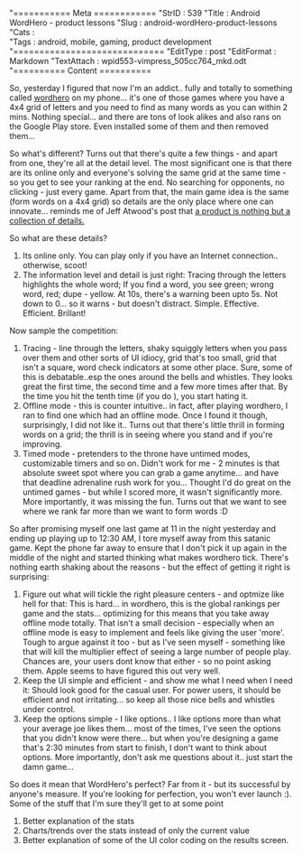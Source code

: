 "=========== Meta ============
"StrID : 539
"Title : Android WordHero - product lessons
"Slug  : android-wordHero-product-lessons
"Cats  :  
"Tags  : android, mobile, gaming, product development
"=============================
"EditType   : post
"EditFormat : Markdown
"TextAttach : wpid553-vimpress_505cc764_mkd.odt
"========== Content ==========

So, yesterday I figured that now I'm an addict.. fully and totally to something called [wordhero](https://play.google.com/store/apps/details?id=com.rhs.wordhero) on my phone... it's one of those games where you have a 4x4 grid of letters and you need to find as many words as you can within 2 mins. Nothing special... and there are tons of look alikes and also rans on the Google Play store. Even installed some of them and then removed them... 

So what's different? Turns out that there's quite a few things - and  apart from one, they're all at the detail level.  The most significant one is that there are its online only and everyone's solving the same grid at the same time - so you get to see your ranking at the end. No searching for opponents, no clicking - just every game. 
Apart from that, the main game idea is the same (form words on a 4x4 grid) so  details are the only place where one can innovate... reminds me of Jeff Atwood's post that [a product is nothing but a collection of details.](http://www.codinghorror.com/blog/2012/05/this-is-all-your-app-is-a-collection-of-tiny-details.html) 

So what are these details?

 1. Its online only. You can play only if you have an Internet connection.. otherwise, scoot!
 1. The information level and detail is just right: Tracing through the letters highlights the whole word; If you find a word, you see green; wrong word, red; dupe - yellow. At 10s, there's a warning been upto 5s. Not down to 0... so it warns - but doesn't distract. Simple. Effective. Efficient. Brillant!

 Now sample the competition:

 1. Tracing - line through the letters, shaky squiggly letters when you pass over them and other sorts of UI idiocy, grid that's too small, grid that isn't a square, word check indicators at some other place. Sure, some of this is debatable..esp the ones around the bells and whistles. They looks great the first time, the second time and a few more times after that. By the time you hit the tenth time (if you do ), you start hating it.
 2. Offline mode - this is counter intuitive.. in fact, after playing wordhero, I ran to find one which had an offline mode. Once I found it though, surprisingly, I did not like it.. Turns out that there's little thrill in forming words on a grid; the thrill is in seeing where you stand and if you're improving.
 3. Timed mode - pretenders to the throne have untimed modes, customizable timers and so on. Didn't work for me - 2 minutes is that absolute sweet spot where you can grab a game anytime... and have that deadline adrenaline rush work for you... Thought I'd do great on the untimed games - but while I scored more, it wasn't significantly more. More importantly, it was missing the fun. Turns out that we want to see where we rank far more than we want to form words :D

So after promising myself one last game at 11 in the night yesterday and ending up playing up to 12:30 AM, I tore myself away from this satanic game. Kept the phone far away to ensure that I don't pick it up again in the middle of the night and started thinking what makes wordhero tick. There's nothing earth shaking about the reasons - but the effect of getting it right is surprising:

 1. Figure out what will tickle the right pleasure centers - and optmize like hell for that: This is hard... in wordhero, this is the global rankings per game and the stats... optimizing for this means that you take away offline mode totally. That isn't a small decision - especially when an offline mode is  easy to implement and feels like giving the user 'more'. Tough to argue against it too - but as I've seen myself - something like that will kill the multiplier effect of seeing a large number of people play. Chances are, your users dont know that either - so no point asking them. Apple seems to have figured this out very well.
 1. Keep the UI simple and efficient - and show me what I need when I need it: Should look good for the casual user. For power users, it should be efficient and not irritating... so keep all those nice bells and whistles under control.
 1. Keep the options simple - I like options.. I like options more than what your average joe likes them... most of the times, I've seen  the options that you didn't know were there... but when you're designing a game that's 2:30 minutes from start to finish, I don't want to think about options. More importantly, don't ask me questions about it.. just start the damn game...

So does it mean that WordHero's perfect? Far from it - but its successful by anyone's measure. If you're looking for perfection, you won't ever launch :). Some of the stuff that I'm sure they'll get to at some point

 1. Better explanation of the stats
 1. Charts/trends  over the stats instead of only the current value
 1. Better explanation of some of the UI color coding on the results screen.
